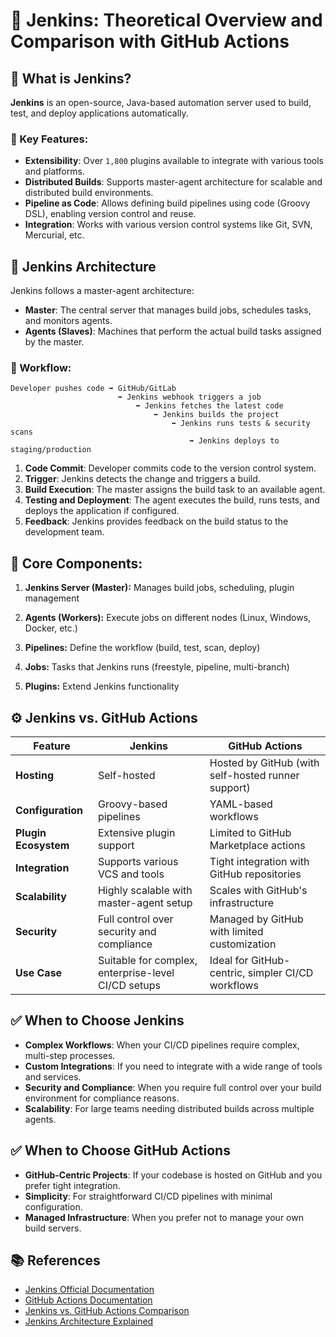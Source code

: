 # 🔧 Jenkins: Theoretical Overview and Comparison with GitHub Actions

## 📘 What is Jenkins?

**Jenkins** is an open-source, Java-based automation server used to build, test, and deploy applications automatically.

### 🔑 Key Features:

- **Extensibility**: Over `1,800` plugins available to integrate with various tools and platforms.
- **Distributed Builds**: Supports master-agent architecture for scalable and distributed build environments.
- **Pipeline as Code**: Allows defining build pipelines using code (Groovy DSL), enabling version control and reuse.
- **Integration**: Works with various version control systems like Git, SVN, Mercurial, etc.

## 🧱 Jenkins Architecture

Jenkins follows a master-agent architecture:

- **Master**: The central server that manages build jobs, schedules tasks, and monitors agents.
- **Agents (Slaves)**: Machines that perform the actual build tasks assigned by the master.

### 🔄 Workflow:

```
Developer pushes code ➡️ GitHub/GitLab
                        ➡️ Jenkins webhook triggers a job
                            ➡️ Jenkins fetches the latest code
                                ➡️ Jenkins builds the project
                                    ➡️ Jenkins runs tests & security scans
                                        ➡️ Jenkins deploys to staging/production

```

1. **Code Commit**: Developer commits code to the version control system.
2. **Trigger**: Jenkins detects the change and triggers a build.
3. **Build Execution**: The master assigns the build task to an available agent.
4. **Testing and Deployment**: The agent executes the build, runs tests, and deploys the application if configured.
5. **Feedback**: Jenkins provides feedback on the build status to the development team.

## 🧩 Core Components:
1. **Jenkins Server (Master):** Manages build jobs, scheduling, plugin management

2. **Agents (Workers):** Execute jobs on different nodes (Linux, Windows, Docker, etc.)

3. **Pipelines:** Define the workflow (build, test, scan, deploy)

4. **Jobs:** Tasks that Jenkins runs (freestyle, pipeline, multi-branch)

5. **Plugins:** Extend Jenkins functionality

## ⚙️ Jenkins vs. GitHub Actions

| Feature                | Jenkins                                             | GitHub Actions                                      |
|------------------------|-----------------------------------------------------|-----------------------------------------------------|
| **Hosting**            | Self-hosted                                         | Hosted by GitHub (with self-hosted runner support)  |
| **Configuration**      | Groovy-based pipelines                              | YAML-based workflows                                |
| **Plugin Ecosystem**   | Extensive plugin support                            | Limited to GitHub Marketplace actions               |
| **Integration**        | Supports various VCS and tools                      | Tight integration with GitHub repositories          |
| **Scalability**        | Highly scalable with master-agent setup             | Scales with GitHub's infrastructure                 |
| **Security**           | Full control over security and compliance           | Managed by GitHub with limited customization        |
| **Use Case**           | Suitable for complex, enterprise-level CI/CD setups | Ideal for GitHub-centric, simpler CI/CD workflows   |

## ✅ When to Choose Jenkins

- **Complex Workflows**: When your CI/CD pipelines require complex, multi-step processes.
- **Custom Integrations**: If you need to integrate with a wide range of tools and services.
- **Security and Compliance**: When you require full control over your build environment for compliance reasons.
- **Scalability**: For large teams needing distributed builds across multiple agents.

## ✅ When to Choose GitHub Actions

- **GitHub-Centric Projects**: If your codebase is hosted on GitHub and you prefer tight integration.
- **Simplicity**: For straightforward CI/CD pipelines with minimal configuration.
- **Managed Infrastructure**: When you prefer not to manage your own build servers.

## 📚 References

- [Jenkins Official Documentation](https://www.jenkins.io/doc/)
- [GitHub Actions Documentation](https://docs.github.com/en/actions)
- [Jenkins vs. GitHub Actions Comparison](https://spacelift.io/blog/github-actions-vs-jenkins)
- [Jenkins Architecture Explained](https://devopscube.com/jenkins-architecture-explained/)

